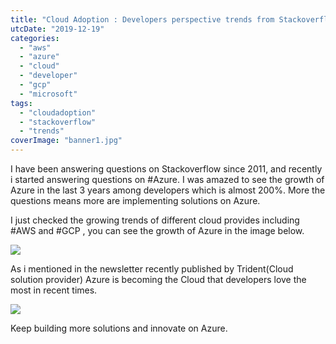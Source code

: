 ```yaml
---
title: "Cloud Adoption : Developers perspective trends from Stackoverflow"
utcDate: "2019-12-19"
categories: 
  - "aws"
  - "azure"
  - "cloud"
  - "developer"
  - "gcp"
  - "microsoft"
tags: 
  - "cloudadoption"
  - "stackoverflow"
  - "trends"
coverImage: "banner1.jpg"
---
```


I have been answering questions on Stackoverflow since 2011, and recently i started answering questions on #Azure. I was amazed to see the growth of Azure in the last 3 years among developers which is almost 200%. More the questions means more are implementing solutions on Azure.

I just checked the growing trends of different cloud provides including #AWS and #GCP , you can see the growth of Azure in the image below.

![](https://sajeetharan.wordpress.com/wp-content/uploads/2019/12/trends-2.jpg?w=1024)

As i mentioned in the newsletter recently published by Trident(Cloud solution provider) Azure is becoming the Cloud that developers love the most in recent times.

![](https://sajeetharan.wordpress.com/wp-content/uploads/2019/12/eixpfeqxkaimoz8.jpg?w=800)

Keep building more solutions and innovate on Azure.

